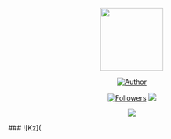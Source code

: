 <p align="center"><img src="https://avatars.githubusercontent.com/u/80184758?s=400&u=c8438113ec47d10f58e51934c129459dcb3b876a&v=4"width="128" height="128"/></p>
<p align="center">
<a href="https://github.com/KZREVOXTICAL"><img title="Author" src="https://img.shields.io/badge/Author-kzrevoxtical-green.svg?style=for-the-badge&logo=github"></a>
</p>
<p align="center">
<a href="https://github.com/KZREVOXTICAL/followers"><img title="Followers" src="https://img.shields.io/github/followers/KZREVOXTICAL?color=blue&style=flat-square"></a>
<img src="https://komarev.com/ghpvc/?username=KZREVOXTICAL"/></p>
<p align="center">
<img src="https://github-readme-stats.vercel.app/api?username=KZREVOXTICAL&show_icons=true&theme=default"/>
</p>
###
![Kz](<img src="https://github-readme-stats.vercel.app/api/top-langs/?username=KZREVOXTICAL&layout=compact)
